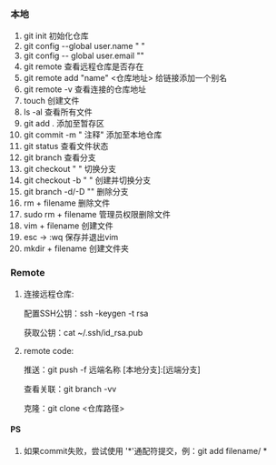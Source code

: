 ### 本地

1. git init 初始化仓库
2. git config --global user.name " "
3. git config -- global user.email ""
4. git remote 查看远程仓库是否存在
5. git remote add "name" <仓库地址> 给链接添加一个别名
6. git remote -v 查看连接的仓库地址
7. touch 创建文件
8. ls -al 查看所有文件
9. git add . 添加至暂存区
10. git commit -m " 注释" 添加至本地仓库
11. git status 查看文件状态
12. git branch 查看分支
13. git checkout " " 切换分支
14. git checkout -b " " 创建并切换分支
15. git branch -d/-D "" 删除分支
16. rm + filename 删除文件
17. sudo rm + filename 管理员权限删除文件
18. vim + filename 创建文件
19. esc -> :wq 保存并退出vim
20. mkdir + filename 创建文件夹

### Remote

1. 连接远程仓库:

   配置SSH公钥：ssh -keygen -t rsa

   获取公钥：cat ~/.ssh/id_rsa.pub

2. remote code:

   推送：git push -f 远端名称 [本地分支]:[远端分支]

   查看关联：git branch -vv

   克隆：git clone <仓库路径>

#### PS

1. 如果commit失败，尝试使用 '*'通配符提交，例：git add filename/ *